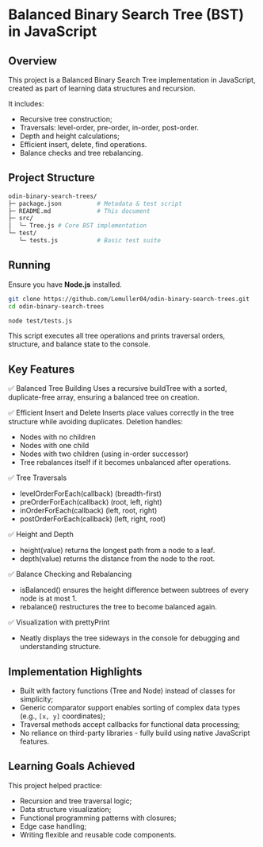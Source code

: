 # Balanced Binary Search Tree (BST) in JavaScript

## Overview

This project is a Balanced Binary Search Tree implementation in JavaScript, created as part of learning data structures and recursion.

It includes:

- Recursive tree construction;
- Traversals: level-order, pre-order, in-order, post-order.
- Depth and height calculations;
- Efficient insert, delete, find operations.
- Balance checks and tree rebalancing.

## Project Structure

```bash
odin-binary-search-trees/
├─ package.json          # Metadata & test script
├─ README.md             # This document
├─ src/
│  └─ Tree.js # Core BST implementation
└─ test/
   └─ tests.js           # Basic test suite
```

## Running

Ensure you have **Node.js** installed.

```bash
git clone https://github.com/Lemuller04/odin-binary-search-trees.git
cd odin-binary-search-trees
```

```bash
node test/tests.js
```

This script executes all tree operations and prints traversal orders, structure, and balance state to the console.

## Key Features

✅ Balanced Tree Building
Uses a recursive buildTree with a sorted, duplicate-free array, ensuring a balanced tree on creation.

✅ Efficient Insert and Delete
Inserts place values correctly in the tree structure while avoiding duplicates. Deletion handles:

- Nodes with no children
- Nodes with one child
- Nodes with two children (using in-order successor)
- Tree rebalances itself if it becomes unbalanced after operations.

✅ Tree Traversals

- levelOrderForEach(callback) (breadth-first)
- preOrderForEach(callback) (root, left, right)
- inOrderForEach(callback) (left, root, right)
- postOrderForEach(callback) (left, right, root)

✅ Height and Depth

- height(value) returns the longest path from a node to a leaf.
- depth(value) returns the distance from the node to the root.

✅ Balance Checking and Rebalancing

- isBalanced() ensures the height difference between subtrees of every node is at most 1.
- rebalance() restructures the tree to become balanced again.

✅ Visualization with prettyPrint

- Neatly displays the tree sideways in the console for debugging and understanding structure.

## Implementation Highlights

- Built with factory functions (Tree and Node) instead of classes for simplicity;
- Generic comparator support enables sorting of complex data types (e.g., ```[x, y]``` coordinates);
- Traversal methods accept callbacks for functional data processing;
- No reliance on third-party libraries - fully build using native JavaScript features.

## Learning Goals Achieved

This project helped practice:

- Recursion and tree traversal logic;
- Data structure visualization;
- Functional programming patterns with closures;
- Edge case handling;
- Writing flexible and reusable code components.

